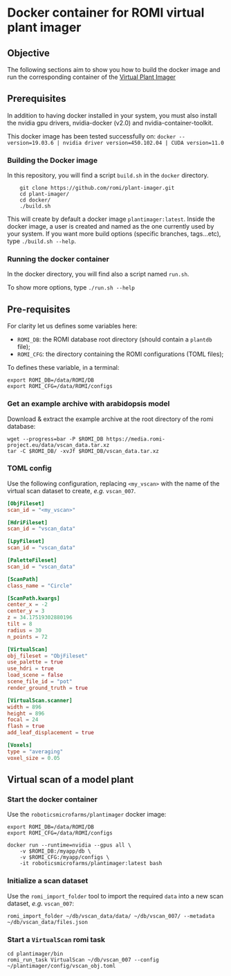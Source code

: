 Docker container for ROMI virtual plant imager
=============================================

## Objective
The following sections aim to show you how to build the docker image and run the corresponding container of the [Virtual Plant Imager](https://github.com/romi/plant-imager)

## Prerequisites

In addition to having docker installed in your system, you must also install the nvidia gpu drivers, nvidia-docker (v2.0) and nvidia-container-toolkit.

This docker image has been tested successfully on:
`docker --version=19.03.6 | nvidia driver version=450.102.04 | CUDA version=11.0`

### Building the Docker image

In this repository, you will find a script `build.sh` in the `docker` directory.

```shell
    git clone https://github.com/romi/plant-imager.git
    cd plant-imager/
    cd docker/
    ./build.sh
```
This will create by default a docker image `plantimager:latest`.
Inside the docker image, a user is created and named as the one currently used by your system.
If you want more build options (specific branches, tags...etc), type `./build.sh --help`.

### Running the docker container

In the docker directory, you will find also a script named `run.sh`.

To show more options, type `./run.sh --help`

## Pre-requisites

For clarity let us defines some variables here:

* `ROMI_DB`: the ROMI database root directory (should contain a `plantdb` file);
* `ROMI_CFG`: the directory containing the ROMI configurations (TOML files);

To defines these variable, in a terminal:

```shell
export ROMI_DB=/data/ROMI/DB
export ROMI_CFG=/data/ROMI/configs
```

### Get an example archive with arabidopsis model

Download & extract the example archive at the root directory of the romi database:

```shell
wget --progress=bar -P $ROMI_DB https://media.romi-project.eu/data/vscan_data.tar.xz
tar -C $ROMI_DB/ -xvJf $ROMI_DB/vscan_data.tar.xz
```

### TOML config

Use the following configuration, replacing `<my_vscan>` with the name of the virtual scan dataset to create, *e.g.* `vscan_007`.

```toml
[ObjFileset]
scan_id = "<my_vscan>"

[HdriFileset]
scan_id = "vscan_data"

[LpyFileset]
scan_id = "vscan_data"

[PaletteFileset]
scan_id = "vscan_data"

[ScanPath]
class_name = "Circle"

[ScanPath.kwargs]
center_x = -2
center_y = 3
z = 34.17519302880196
tilt = 8
radius = 30
n_points = 72

[VirtualScan]
obj_fileset = "ObjFileset"
use_palette = true
use_hdri = true
load_scene = false
scene_file_id = "pot"
render_ground_truth = true

[VirtualScan.scanner]
width = 896
height = 896
focal = 24
flash = true
add_leaf_displacement = true

[Voxels]
type = "averaging"
voxel_size = 0.05
```

## Virtual scan of a model plant

### Start the docker container

Use the `roboticsmicrofarms/plantimager` docker image:

```shell
export ROMI_DB=/data/ROMI/DB
export ROMI_CFG=/data/ROMI/configs

docker run --runtime=nvidia --gpus all \
    -v $ROMI_DB:/myapp/db \
    -v $ROMI_CFG:/myapp/configs \
    -it roboticsmicrofarms/plantimager:latest bash
```

### Initialize a scan dataset

Use the `romi_import_folder` tool to import the required `data` into a new scan dataset, *e.g.* `vscan_007`:

```shell 
romi_import_folder ~/db/vscan_data/data/ ~/db/vscan_007/ --metadata ~/db/vscan_data/files.json
```

### Start a `VirtualScan` romi task

```shell
cd plantimager/bin
romi_run_task VirtualScan ~/db/vscan_007 --config ~/plantimager/config/vscan_obj.toml
```